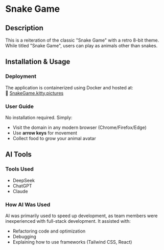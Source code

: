 # Snake Game  

## Description  
This is a reiteration of the classic "Snake Game" with a retro 8-bit theme. While titled "Snake Game", users can play as animals other than snakes.  

## Installation & Usage  
### Deployment  
The application is containerized using Docker and hosted at:  
🔗 [SnakeGame.kitty.pictures](https://SnakeGame.kitty.pictures)    

### User Guide  
No installation required. Simply:  
- Visit the domain in any modern browser (Chrome/Firefox/Edge)  
- Use **arrow keys** for movement  
- Collect food to grow your animal avatar  

## AI Tools  
### Tools Used  
- DeepSeek  
- ChatGPT  
- Claude  

### How AI Was Used  
AI was primarily used to speed up development, as team members were inexperienced with full-stack development. It assisted with:  
- Refactoring code and optimization  
- Debugging  
- Explaining how to use frameworks (Tailwind CSS, React)  